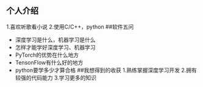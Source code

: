 ## 个人介绍
1.喜欢听歌看小说
2.使用C/C++，python
##软件五问
- 深度学习是什么，机器学习是什么
- 怎样才能学好深度学习、机器学习
- PyTorch的优势在什么地方
- TensonFlow有什么好的地方
- python要学多少才算合格
##我想得到的收获
1.熟练掌握深度学习开发
2.拥有较强的代码能力
3.学习更多的知识
